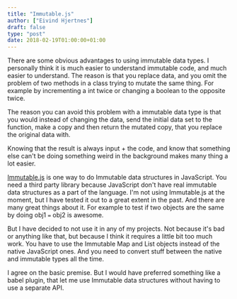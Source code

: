 ```yaml
---
title: "Immutable.js"
author: ["Eivind Hjertnes"]
draft: false
type: "post"
date: 2018-02-19T01:00:00+01:00
---
```


There are some obvious advantages to using immutable data types. I
personally think it is much easier to understand immutable code, and
much easier to understand. The reason is that you replace data, and you
omit the problem of two methods in a class trying to mutate the same
thing. For example by incrementing a int twice or changing a boolean to
the opposite twice.

The reason you can avoid this problem with a immutable data type is that
you would instead of changing the data, send the initial data set to the
function, make a copy and then return the mutated copy, that you replace
the original data with.

Knowing that the result is always input + the code, and know that
something else can't be doing something weird in the background makes
many thing a lot easier.

[Immutable.js](https://facebook.github.io/immutable-js/) is one way to
do Immutable data structures in JavaScript. You need a third party
library because JavaScript don't have real immutable data structures as
a part of the language. I'm not using Immutable.js at the moment, but I
have tested it out to a great extent in the past. And there are many
great things about it. For example to test if two objects are the same
by doing obj1 `=` obj2 is awesome.

But I have decided to not use it in any of my projects. Not because it's
bad or anything like that, but because I think it requires a little bit
too much work. You have to use the Immutable Map and List objects
instead of the native JavaScript ones. And you need to convert stuff
between the native and immutable types all the time.

I agree on the basic premise. But I would have preferred something like
a babel plugin, that let me use Immutable data structures without having
to use a separate API.
